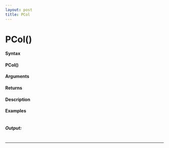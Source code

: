 ```yaml
---
layout: post
title: PCol
---
```


# PCol()


#### Syntax

#### PCol()

#### Arguments

#### Returns

#### Description

#### Examples

```

```

##### Output:

```

```

---
